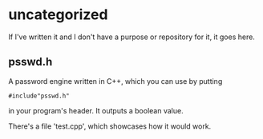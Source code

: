 # uncategorized
If I've written it and I don't have a purpose or repository for it, it goes here.

## psswd.h
A password engine written in C++, which you can use by putting

	#include"psswd.h"

in your program's header. It outputs a boolean value.

There's a file 'test.cpp', which showcases how it would work.
